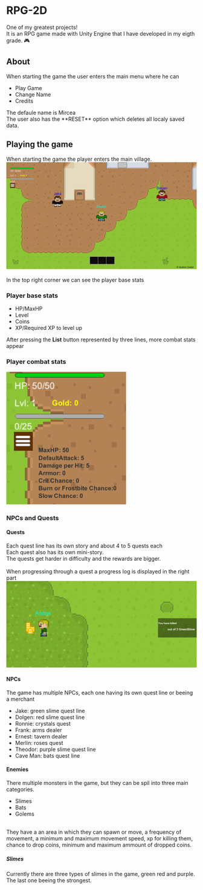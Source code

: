 # RPG-2D

One of my greatest projects!
<br>
It is an RPG game made with Unity Engine that I have developed in my eigth grade. :video_game:

## About

When starting the game the user enters the main menu where he can

<ul>
    <li>Play Game</li>
    <li>Change Name</li>
    <li>Credits</li>
</ul>
The defaule name is Mircea
<br>
The user also has the **RESET** option which deletes all localy saved data.

## Playing the game

When starting the game the player enters the main village.
![VillageImage](Media/Village.png)
<br>
<br>
In the top right corner we can see the player base stats

### Player base stats

<ul>
    <li>HP/MaxHP</li>
    <li>Level</li>
    <li>Coins</li>
    <li>XP/Required XP to level up</li>
</ul>

After pressing the **List** button represented by three lines, more combat stats appear

### Player combat stats

![VillageImage](Media/Stats.png)

### NPCs and Quests

#### Quests

Each quest line has its own story and about 4 to 5 quests each
<br>
Each quest also has its own mini-story.
<br>
The quests get harder in difficulty and the rewards are bigger.
<br>
<br>
When progressing through a quest a progress log is displayed in the right part
![ProgressImage](Media/QuestProgress.png)

#### NPCs

The game has multiple NPCs, each one having its own quest line or beeing a merchant

<ul>
    <li>Jake: green slime quest line</li>
    <li>Dolgen: red slime quest line</li>
    <li>Ronnie: crystals quest</li>
    <li>Frank: arms dealer</li>
    <li>Ernest: tavern dealer</li>
    <li>Merlin: roses quest</li>
    <li>Theodor: purple slime quest line</li>
    <li>Cave Man: bats quest line</li>
</ul>

#### Enemies

There multiple monsters in the game, but they can be spil into three main categories.

<ul>
    <li>Slimes</li>
    <li>Bats</li>
    <li>Golems</li>
</ul>
<br>
They have a an area in which they can spawn or move, a frequency of movement, a minimum and maximum movement speed, xp for killing them, chance to drop coins, minimum and maximum ammount of dropped coins.

##### Slimes

Currently there are three types of slimes in the game, green red and purple. The last one beeing the strongest.
